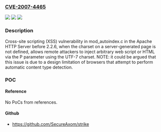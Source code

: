 ### [CVE-2007-4465](https://cve.mitre.org/cgi-bin/cvename.cgi?name=CVE-2007-4465)
![](https://img.shields.io/static/v1?label=Product&message=n%2Fa&color=blue)
![](https://img.shields.io/static/v1?label=Version&message=n%2Fa&color=blue)
![](https://img.shields.io/static/v1?label=Vulnerability&message=n%2Fa&color=brighgreen)

### Description

Cross-site scripting (XSS) vulnerability in mod_autoindex.c in the Apache HTTP Server before 2.2.6, when the charset on a server-generated page is not defined, allows remote attackers to inject arbitrary web script or HTML via the P parameter using the UTF-7 charset.  NOTE: it could be argued that this issue is due to a design limitation of browsers that attempt to perform automatic content type detection.

### POC

#### Reference
No PoCs from references.

#### Github
- https://github.com/SecureAxom/strike

